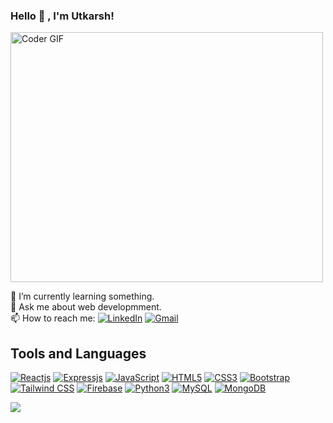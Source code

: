 ### Hello :handshake: , I'm Utkarsh!

<img src="https://media.giphy.com/media/SWoSkN6DxTszqIKEqv/giphy.gif" alt="Coder GIF" width="500" height="400">

🌱 I’m currently learning something. <br>
💬 Ask me about web developmment.<br>
📫 How to reach me: [![LinkedIn](https://img.shields.io/badge/-LinkedIn-blue?style=social&logo=linkedin&link=https://www.linkedin.com/in/sandeep-kumar-singh-449910178/)](https://www.linkedin.com/in/utkarsh2504/)
[![Gmail](https://img.shields.io/badge/-Gmail-red?style=social&logo=gmail&link=mailto:utkarsh19213@iiitd.ac.in)](mailto:utkarsh19213@iiitd.ac.in)
<br>

## Tools and Languages
[![Reactjs](https://img.shields.io/badge/-ReactJS-black?style=social&logo=react&link=https://github.com/utkarsh-dubey)](https://github.com/utkarsh-dubey)
[![Expressjs](https://img.shields.io/badge/-Express.js-violet?style=social&logo=express&link=https://github.com/utkarsh-dubey)](https://github.com/utkarsh-dubey)
[![JavaScript](https://img.shields.io/badge/-JavaScript-green?style=social&logo=javascript&link=https://github.com/utkarsh-dubey)](https://github.com/utkarsh-dubey)
[![HTML5](https://img.shields.io/badge/-HTML5-E34F26?style=social&logo=html5&link=https://github.com/utkarsh-dubey)](https://github.com/utkarsh-dubey)
[![CSS3](https://img.shields.io/badge/-CSS3-1572B6?style=social&logo=css3&link=https://github.com/utkarsh-dubey)](https://github.com/utkarsh-dubey)
[![Bootstrap](https://img.shields.io/badge/-Bootstrap-563D7C?style=social&logo=bootstrap&link=https://github.com/utkarsh-dubey)](https://github.com/utkarsh-dubey)
[![Tailwind CSS](https://img.shields.io/badge/-Tailwind%20CSS-violet?style=social&logo=tailwindcss&link=https://github.com/utkarsh-dubey)](https://github.com/utkarsh-dubey)
[![Firebase](https://img.shields.io/badge/-Firebase-blue?style=social&logo=firebase&link=https://github.com/utkarsh-dubey)](https://github.com/utkarsh-dubey)
[![Python3](https://img.shields.io/badge/-Python3-green?style=social&logo=python&link=https://github.com/utkarsh-dubey)](https://github.com/utkarsh-dubey)
[![MySQL](https://img.shields.io/badge/-MySQL-violet?style=social&logo=mysql&link=https://github.com/utkarsh-dubey)](https://github.com/utkarsh-dubey)
[![MongoDB](https://img.shields.io/badge/-MongoDB-violet?style=social&logo=mongodb&link=https://github.com/utkarsh-dubey)](https://github.com/utkarsh-dubey)

<!-- <img src="https://github-readme-stats.vercel.app/api/top-langs/?username=utkarsh-dubey&show_icons=true&theme=radical&layout=compact&count_private=true&langs_count=6"> -->
<img src="https://github-readme-stats.vercel.app/api?username=utkarsh-dubey&show_icons=true&cache_seconds=86400&theme=nightowl"><br>


